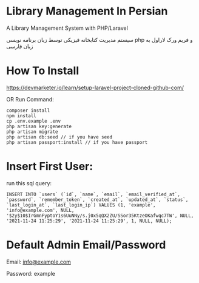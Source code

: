 # Library Management In Persian
 A Library Management System with PHP/Laravel 
 
 سیستم مدیریت کتابخانه فیزیکی توسط زبان برنامه نویسی php و فریم ورک لاراول به زبان فارسی


# How To Install
https://devmarketer.io/learn/setup-laravel-project-cloned-github-com/

OR Run Command:

    composer install
    npm install
    cp .env.example .env 
    php artisan key:generate
    php artisan migrate  
    php artisan db:seed // if you have seed  
    php artisan passport:install // if you have passport  


# Insert First User:
run this sql query:

    INSERT INTO `users` (`id`, `name`, `email`, `email_verified_at`, `password`, `remember_token`, `created_at`, `updated_at`, `status`, `last_login_at`, `last_login_ip`) VALUES (1, 'example', 'info@example.com', NULL, '$2y$10$IrGmnFyptoY1s6UuNNy/s.j0x5qQX2ZU/SSor35KtzeOKafwqc7TW', NULL, '2021-11-24 11:25:29', '2021-11-24 11:25:29', 1, NULL, NULL);

# Default Admin Email/Password
Email: info@example.com

Password: example

